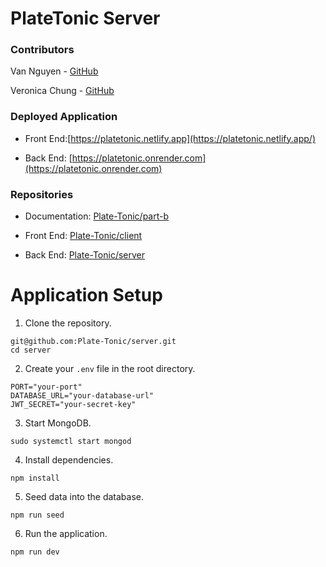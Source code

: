 # PlateTonic Server

### Contributors

Van Nguyen - [GitHub](https://github.com/montsieur)

Veronica Chung - [GitHub](https://github.com/chung-v)

### Deployed Application

- Front End:[https://platetonic.netlify.app](https://platetonic.netlify.app/)

- Back End: [https://platetonic.onrender.com](https://platetonic.onrender.com)

### Repositories

- Documentation: [Plate-Tonic/part-b](https://github.com/Plate-Tonic/platetonic-part-b)

- Front End: [Plate-Tonic/client](https://github.com/Plate-Tonic/client)

- Back End: [Plate-Tonic/server](https://github.com/Plate-Tonic/server)

# Application Setup

1. Clone the repository.

```
git@github.com:Plate-Tonic/server.git
cd server
```

2. Create your `.env` file in the root directory.

```
PORT="your-port"
DATABASE_URL="your-database-url"
JWT_SECRET="your-secret-key"
```

3. Start MongoDB.

```
sudo systemctl start mongod
```

4. Install dependencies.

```
npm install
```

5. Seed data into the database.

```
npm run seed
```

6. Run the application.

```
npm run dev
```
